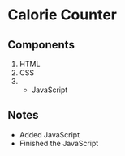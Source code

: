 # Calorie Counter

## Components

1. HTML
2. CSS
3. - JavaScript

## Notes

- Added JavaScript
- Finished the JavaScript
